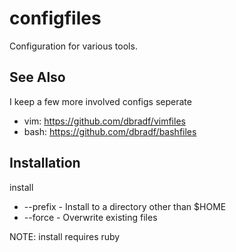 configfiles
===========

Configuration for various tools.

See Also
--------
I keep a few more involved configs seperate

* vim: https://github.com/dbradf/vimfiles
* bash: https://github.com/dbradf/bashfiles

Installation
------------

install
* --prefix - Install to a directory other than $HOME
* --force - Overwrite existing files

NOTE: install requires ruby
